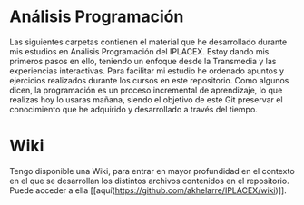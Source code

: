 # Análisis Programación
Las siguientes carpetas contienen el material que he desarrollado durante mis estudios en Análisis Programación del IPLACEX. Estoy dando mis primeros pasos en ello, teniendo un enfoque desde la Transmedia y las experiencias interactivas. Para facilitar mi estudio he ordenado apuntos y ejercicios realizados durante los cursos en este repositorio. Como algunos dicen, la programación es un proceso incremental de aprendizaje, lo que realizas hoy lo usaras mañana, siendo el objetivo de este Git preservar el conocimiento que he adquirido y desarrollado a través del tiempo. 

# Wiki 
Tengo disponible una Wiki, para entrar en mayor profundidad en el contexto en el que se desarrollan los distintos archivos contenidos en el repositorio. Puede acceder a ella [[aquí(https://github.com/akhelarre/IPLACEX/wiki)]].
